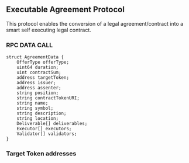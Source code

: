 ## Executable Agreement Protocol
This protocol enables the conversion of a legal agreement/contract into a smart self executing legal contract.


### RPC DATA CALL
    struct AgreementData {
        OfferType offerType;
        uint64 duration;
        uint contractSum;
        address targetToken;
        address issuer;
        address assenter;
        string position;
        string contractTokenURI;
        string name;
        string symbol;
        string description;
        string location;
        Deliverable[] deliverables;
        Executor[] executors;
        Validator[] validators;
    }

### Target Token addresses
